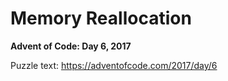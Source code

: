 # Memory Reallocation

**Advent of Code: Day 6, 2017**

Puzzle text: https://adventofcode.com/2017/day/6
